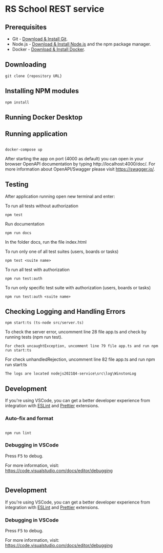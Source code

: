 # RS School REST service

## Prerequisites

- Git - [Download & Install Git](https://git-scm.com/downloads).
- Node.js - [Download & Install Node.js](https://nodejs.org/en/download/) and the npm package manager.
- Docker - [Download & Install Docker](https://docker.com).

## Downloading

```
git clone {repository URL}
```

## Installing NPM modules

```
npm install
```

## Running Docker Desktop

## Running application

```

docker-compose up

```

After starting the app on port (4000 as default) you can open
in your browser OpenAPI documentation by typing http://localhost:4000/doc/.
For more information about OpenAPI/Swagger please visit https://swagger.io/.

## Testing

After application running open new terminal and enter:

To run all tests without authorization

```
npm test
```

Run documentation

```
npm run docs
```

In the folder docs, run the file index.html

To run only one of all test suites (users, boards or tasks)

```
npm test <suite name>
```

To run all test with authorization

```
npm run test:auth
```

To run only specific test suite with authorization (users, boards or tasks)

```
npm run test:auth <suite name>
```

## Checking Logging and Handling Errors

```
npm start:ts (ts-node src/server.ts)
```

To check the server error, uncomment line 28 file app.ts and check by running tests (npm run test).

```
For check uncaughtException, uncomment line 79 file app.ts and run npm run start:ts
```

For check unhandledRejection, uncomment line 82 file app.ts and run npm run start:ts

```
The logs are located nodejs2021Q4-service\src\log\WinstonLog

```

## Development

If you're using VSCode, you can get a better developer experience from integration with [ESLint](https://marketplace.visualstudio.com/items?itemName=dbaeumer.vscode-eslint) and [Prettier](https://marketplace.visualstudio.com/items?itemName=esbenp.prettier-vscode) extensions.

### Auto-fix and format

```

npm run lint

```

### Debugging in VSCode

Press <kbd>F5</kbd> to debug.

For more information, visit: https://code.visualstudio.com/docs/editor/debugging

```

```

## Development

If you're using VSCode, you can get a better developer experience from integration with [ESLint](https://marketplace.visualstudio.com/items?itemName=dbaeumer.vscode-eslint) and [Prettier](https://marketplace.visualstudio.com/items?itemName=esbenp.prettier-vscode) extensions.

### Debugging in VSCode

Press <kbd>F5</kbd> to debug.

For more information, visit: https://code.visualstudio.com/docs/editor/debugging

```

```

```

```
